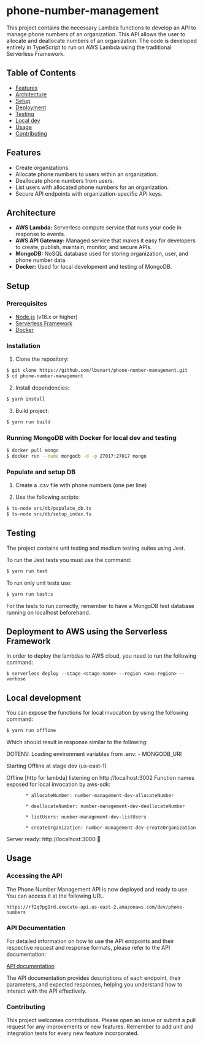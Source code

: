 # phone-number-management

This project contains the necessary Lambda functions to develop an API to manage phone numbers of an organization. This API allows the user to allocate and deallocate numbers of an organization. The code is developed entirely in TypeScript to run on AWS Lambda using the traditional Serverless Framework.

## Table of Contents

- [Features](#features)
- [Architecture](#architecture)
- [Setup](#setup)
- [Deployment](#deployment)
- [Testing](#testing)
- [Local dev](#local-development)
- [Usage](#usage)
- [Contributing](#contributing)

## Features

- Create organizations.
- Allocate phone numbers to users within an organization.
- Deallocate phone numbers from users.
- List users with allocated phone numbers for an organization.
- Secure API endpoints with organization-specific API keys.

## Architecture

- **AWS Lambda:** Serverless compute service that runs your code in response to events.
- **AWS API Gateway:** Managed service that makes it easy for developers to create, publish, maintain, monitor, and secure APIs.
- **MongoDB:** NoSQL database used for storing organization, user, and phone number data.
- **Docker:** Used for local development and testing of MongoDB.

## Setup

### Prerequisites

- [Node.js](https://nodejs.org/) (v18.x or higher)
- [Serverless Framework](https://www.serverless.com/framework/docs/getting-started/)
- [Docker](https://www.docker.com/products/docker-desktop)

### Installation

1. Clone the repository:

```bash
$ git clone https://github.com/lbenart/phone-number-management.git
$ cd phone-number-management
```

2. Install dependencies:
```bash
$ yarn install
```

3. Build project:
```bash
$ yarn run build
```

### Running MongoDB with Docker for local dev and testing
```bash
$ docker pull mongo
$ docker run --name mongodb -d -p 27017:27017 mongo
```

### Populate and setup DB

1. Create a .csv file with phone numbers (one per line)

2. Use the following scripts:

```bash
$ ts-node src/db/populate_db.ts
$ ts-node src/db/setup_index.ts
```

## Testing

The project contains unit testing and medium testing suites using Jest.


To run the Jest tests you must use the command:

```bash
$ yarn run test
```

To run only unit tests use:
```bash
$ yarn run test:s
```

For the tests to run correctly, remember to have a MongoDB test database running on localhost beforehand.

## Deployment to AWS using the Serverless Framework

In order to deploy the lambdas to AWS cloud, you need to run the following command:

```
$ serverless deploy --stage <stage-name> --region <aws-region> --verbose
```


## Local development

You can expose the functions for local invocation by using the following command:

```bash
$ yarn run offline
```

Which should result in response similar to the following:

DOTENV: Loading environment variables from .env:
	 - MONGODB_URI

Starting Offline at stage dev (us-east-1)

Offline [http for lambda] listening on http://localhost:3002
Function names exposed for local invocation by aws-sdk:

           * allocateNumber: number-management-dev-allocateNumber

           * deallocateNumber: number-management-dev-deallocateNumber

           * listUsers: number-management-dev-listUsers
           
           * createOrganization: number-management-dev-createOrganization

Server ready: http://localhost:3000 🚀

## Usage

### Accessing the API

The Phone Number Management API is now deployed and ready to use. You can access it at the following URL:

```
https://rf2q7pg9rd.execute-api.us-east-2.amazonaws.com/dev/phone-numbers
```

### API Documentation

For detailed information on how to use the API endpoints and their respective request and response formats, please refer to the API documentation:

[API documentation](https://rf2q7pg9rd.execute-api.us-east-2.amazonaws.com/dev/phone-numbers/docs)


The API documentation provides descriptions of each endpoint, their parameters, and expected responses, helping you understand how to interact with the API effectively.


### Contributing
This project welcomes contributions. Please open an issue or submit a pull request for any improvements or new features. Remember to add unit and integration tests for every new feature incorporated.

